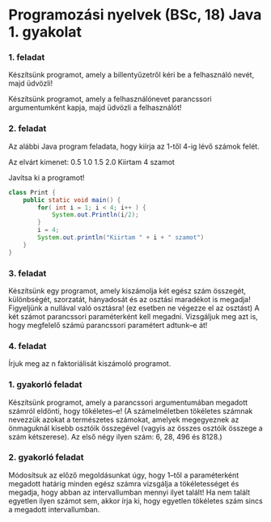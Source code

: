 # Programozási nyelvek (BSc, 18) Java 1. gyakolat


### 1. feladat

Készítsünk programot, amely a billentyűzetről kéri be a felhasználó nevét,
majd üdvözli!

Készítsünk programot, amely a felhasználónevet parancssori argumentumként
kapja, majd üdvözli a felhasználót!

### 2. feladat

Az alábbi Java program feladata, hogy kiírja az 1-től 4-ig lévő számok felét.

Az elvárt kimenet:
0.5
1.0
1.5
2.0
Kiirtam 4 szamot

Javítsa ki a programot!

```java
class Print {
    public static void main() {
        for( int i = 1; i < 4; i++ ) {
            System.out.Println(i/2);
        }
        i = 4;
        System.out.println("Kiirtam " + i + " szamot")
    }
}
```

### 3. feladat

Készítsünk egy programot, amely kiszámolja két egész szám összegét,
különbségét, szorzatát, hányadosát és az osztási maradékot is megadja!
Figyeljünk a nullával való osztásra! (ez esetben ne végezze el az osztást)
A két számot parancssori paraméterként kell megadni. Vizsgáljuk meg azt is,
hogy megfelelő számú parancssori paramétert adtunk–e át!

### 4. feladat

Írjuk meg az n faktoriálisát kiszámoló programot.

### 1. gyakorló feladat

Készítsünk programot, amely a parancssori argumentumában megadott
számról eldönti, hogy tökéletes–e! (A számelméletben tökéletes számnak
nevezzük azokat a természetes számokat, amelyek megegyeznek az önmaguknál
kisebb osztóik összegével (vagyis az összes osztóik összege a szám kétszerese).
Az első négy ilyen szám: 6, 28, 496 és 8128.)

### 2. gyakorló feladat

Módosítsuk az előző megoldásunkat úgy, hogy 1–től a paraméterként megadott
határig minden egész számra vizsgálja a tökéletességet és megadja, hogy abban az
intervallumban mennyi ilyet talált! Ha nem talált egyetlen ilyen számot sem,
akkor írja ki, hogy egyetlen tökéletes szám sincs a megadott intervallumban.



